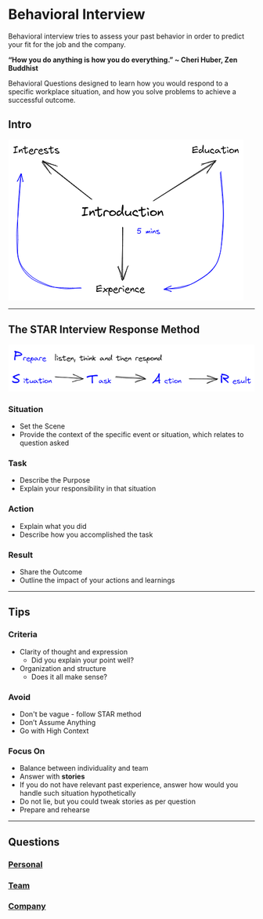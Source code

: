 # Behavioral Interview

Behavioral interview tries to assess your past behavior in order to predict your fit for the job and the company.

**“How you do anything is how you do everything.” ~ Cheri Huber, Zen Buddhist**

Behavioral Questions designed to learn how you would respond to a specific workplace situation, and how you solve problems to achieve a successful outcome.

## Intro

![intro](img\intro.png)

----
## The STAR Interview Response Method

![star_method](img\star_method.png)

### Situation

* Set the Scene
* Provide the context of the specific event or situation, which relates to question asked

### Task

* Describe the Purpose
* Explain your responsibility in that situation

### Action

* Explain what you did
* Describe how you accomplished the task

### Result

* Share the Outcome
* Outline the impact of your actions and learnings

----

## Tips

### Criteria

* Clarity of thought and expression
  * Did you explain your point well?
* Organization and structure
  * Does it all make sense?

### Avoid

* Don't be vague - follow STAR method
* Don’t Assume Anything
* Go with High Context

### Focus On

* Balance between individuality and team
* Answer with **stories**
* If you do not have relevant past experience,
  answer how would you handle such situation hypothetically
* Do not lie, but you could tweak stories as per question
* Prepare and rehearse

----

## Questions

### [Personal](personal.md)

### [Team](team.md)

### [Company](company.md)
